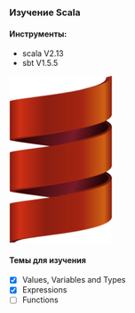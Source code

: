### Изучение Scala



#### Инструменты:
* scala V2.13
* sbt V1.5.5

<img alt="Scala_Image" height="300" src="access/scala.png"/>

#### Темы для изучения

* [X] Values, Variables and Types
* [X] Expressions
* [ ] Functions